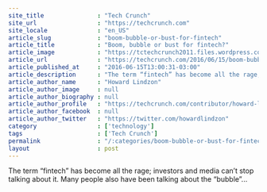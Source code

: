 ```yaml
---
site_title               : "Tech Crunch"
site_url                 : "https://techcrunch.com"
site_locale              : "en_US"
article_slug             : "boom-bubble-or-bust-for-fintech"
article_title            : "Boom, bubble or bust for fintech?"
article_image            : "https://tctechcrunch2011.files.wordpress.com/2016/01/8235400598_1ae8247372_k.jpg?w=764&h=400&crop=1"
article_url              : "https://techcrunch.com/2016/06/15/boom-bubble-or-bust-for-fintech/"
article_published_at     : "2016-06-15T13:00:31-03:00"
article_description      : "The term “fintech” has become all the rage; investors and media can’t stop talking about it. Many people also have been talking about the “bubble”..."
article_author_name      : "Howard Lindzon"
article_author_image     : null
article_author_biography : null
article_author_profile   : "https://techcrunch.com/contributor/howard-lindzon/"
article_author_facebook  : null
article_author_twitter   : "https://twitter.com/howardlindzon"
category                 : ['technology']
tags                     : ['Tech Crunch']
permalink                : "/:categories/boom-bubble-or-bust-for-fintech/"
layout                   : post
---
```


The term “fintech” has become all the rage; investors and media can’t stop talking about it. Many people also have been talking about the “bubble”...
